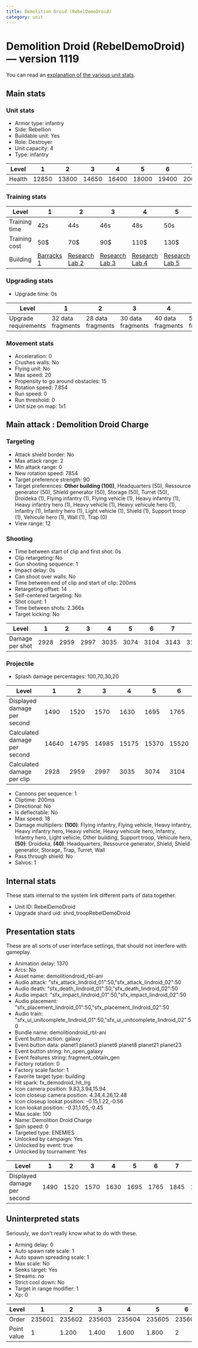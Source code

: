 ```yaml
---
title: Demolition Droid (RebelDemoDroid)
category: unit
---
```


# Demolition Droid (RebelDemoDroid) — version 1119

You can read an [explanation  of the various unit stats](unitexplained.md).

## Main stats

### Unit stats

  * Armor type: infantry
  * Side: Rebellion
  * Buildable unit: Yes
  * Role: Destroyer
  * Unit capacity: 4
  * Type: infantry

|Level |1    |2    |3    |4    |5    |6    |7    |8    |9    |10   |
|------|-----|-----|-----|-----|-----|-----|-----|-----|-----|-----|
|Health|12850|13800|14650|16400|18000|19400|20650|21650|22500|24750|


### Training stats

|Level        |1                               |2                                     |3                                     |4                                     |5                                     |6                                     |7                                     |8                                     |9                                     |10                                     |
|-------------|--------------------------------|--------------------------------------|--------------------------------------|--------------------------------------|--------------------------------------|--------------------------------------|--------------------------------------|--------------------------------------|--------------------------------------|---------------------------------------|
|Training time|42s                             |44s                                   |46s                                   |48s                                   |50s                                   |52s                                   |54s                                   |1m52s                                 |1m56s                                 |2m                                     |
|Training cost|50$                             |70$                                   |90$                                   |110$                                  |130$                                  |150$                                  |170$                                  |200$                                  |210$                                  |230$                                   |
|Building     |[Barracks 1](rebelBarracks.html)|[Research Lab 2](rebelOffenseLab.html)|[Research Lab 3](rebelOffenseLab.html)|[Research Lab 4](rebelOffenseLab.html)|[Research Lab 5](rebelOffenseLab.html)|[Research Lab 6](rebelOffenseLab.html)|[Research Lab 7](rebelOffenseLab.html)|[Research Lab 8](rebelOffenseLab.html)|[Research Lab 9](rebelOffenseLab.html)|[Research Lab 10](rebelOffenseLab.html)|


### Upgrading stats

  * Upgrade time: 0s

|Level               |1                |2                |3                |4                |5                |6                |7                |8                |9                 |10                |
|--------------------|-----------------|-----------------|-----------------|-----------------|-----------------|-----------------|-----------------|-----------------|------------------|------------------|
|Upgrade requirements|32 data fragments|28 data fragments|30 data fragments|40 data fragments|50 data fragments|60 data fragments|70 data fragments|90 data fragments|120 data fragments|160 data fragments|


### Movement stats

  * Acceleration: 0
  * Crushes walls: No
  * Flying unit: No
  * Max speed: 20
  * Propensity to go around obstacles: 15
  * Rotation speed: 7.854
  * Run speed: 0
  * Run threshold: 0
  * Unit size on map: 1x1

## Main attack : Demolition Droid Charge

### Targeting

  * Attack shield border: No
  * Max attack range: 2
  * Min attack range: 0
  * New rotation speed: 7854
  * Target preference strength: 90
  * Target preferences: **Other building (100)**, Headquarters (50), Ressource generator (50), Shield generator (50), Storage (50), Turret (50), Droideka (1), Flying infantry (1), Flying vehicle (1), Heavy infantry (1), Heavy infantry hero (1), Heavy vehicle (1), Heavy vehicule hero (1), Infantry (1), Infantry hero (1), Light vehicle (1), Shield (1), Support troop (1), Vehicule hero (1), Wall (1), Trap (0)
  * View range: 12

### Shooting

  * Time between start of clip and first shot: 0s
  * Clip retargeting: No
  * Gun shooting sequence: 1
  * Impact delay: 0s
  * Can shoot over walls: No
  * Time between end of clip and start of clip: 200ms
  * Retargeting offset: 14
  * Self-centered targeting: No
  * Shot count: 1
  * Time between shots: 2.366s
  * Target locking: No

|Level          |1   |2   |3   |4   |5   |6   |7   |8   |9   |10  |
|---------------|----|----|----|----|----|----|----|----|----|----|
|Damage per shot|2928|2959|2997|3035|3074|3104|3143|3181|3250|3365|


### Projectile

  * Splash damage percentages: 100,70,30,20

|Level                       |1    |2    |3    |4    |5    |6    |7    |8    |9    |10   |
|----------------------------|-----|-----|-----|-----|-----|-----|-----|-----|-----|-----|
|Displayed damage per second |1490 |1520 |1570 |1630 |1695 |1765 |1845 |1930 |2045 |2195 |
|Calculated damage per second|14640|14795|14985|15175|15370|15520|15715|15905|16250|16825|
|Calculated damage per clip  |2928 |2959 |2997 |3035 |3074 |3104 |3143 |3181 |3250 |3365 |


  * Cannons per sequence: 1
  * Cliptime: 200ms
  * Directional: No
  * Is deflectable: No
  * Max speed: 18
  * Damage multipliers: **(100)**: Flying infantry, Flying vehicle, Heavy infantry, Heavy infantry hero, Heavy vehicle, Heavy vehicule hero, Infantry, Infantry hero, Light vehicle, Other building, Support troop, Vehicule hero, **(50)**: Droideka, **(40)**: Headquarters, Ressource generator, Shield, Shield generator, Storage, Trap, Turret, Wall
  * Pass through shield: No
  * Salvos: 1

## Internal stats

These stats internal to the system link different parts of data together.

  * Unit ID: RebelDemoDroid
  * Upgrade shard uid: shrd_troopRebelDemoDroid

## Presentation stats

These are all sorts of user interface settings, that should not interfere with gameplay.

  * Animation delay: 1370
  * Arcs: No
  * Asset name: demolitiondroid_rbl-ani
  * Audio attack: "sfx_attack_lindroid_01":50,"sfx_attack_lindroid_02":50
  * Audio death: "sfx_death_lindroid_01":50,"sfx_death_lindroid_02":50
  * Audio impact: "sfx_impact_lindroid_01":50,"sfx_impact_lindroid_02":50
  * Audio placement: "sfx_placement_lindroid_01":50,"sfx_placement_lindroid_02":50
  * Audio train: "sfx_ui_unitcomplete_lindroid_01":50,"sfx_ui_unitcomplete_lindroid_02":50
  * Bundle name: demolitiondroid_rbl-ani
  * Event button action: galaxy
  * Event button data: planet1 planet3 planet6 planet8 planet21 planet23
  * Event button string: hn_open_galaxy
  * Event features string: fragment_obtain_gen
  * Factory rotation: 0
  * Factory scale factor: 1
  * Favorite target type: building
  * Hit spark: fx_demodroid_hit_lrg
  * Icon camera position: 9.83,3.94,15.94
  * Icon closeup camera position: 4.34,4.26,12.48
  * Icon closeup lookat position: -0.15,1.22,-0.56
  * Icon lookat position: -0.31,1.05,-0.45
  * Max scale: 100
  * Name: Demolition Droid Charge
  * Spin speed: 0
  * Targeted type: ENEMIES
  * Unlocked by campaign: Yes
  * Unlocked by event: true
  * Unlocked by tournament: Yes

|Level                      |1   |2   |3   |4   |5   |6   |7   |8   |9   |10  |
|---------------------------|----|----|----|----|----|----|----|----|----|----|
|Displayed damage per second|1490|1520|1570|1630|1695|1765|1845|1930|2045|2195|


## Uninterpreted stats

Seriously, we don't really know what to do with these.

  * Arming delay: 0
  * Auto spawn rate scale: 1
  * Auto spawn spreading scale: 1
  * Max scale: No
  * Seeks target: Yes
  * Streams: no
  * Strict cool down: No
  * Target in range modifier: 1
  * Xp: 0

|Level      |1     |2     |3     |4     |5     |6     |7     |8     |9     |10    |
|-----------|------|------|------|------|------|------|------|------|------|------|
|Order      |235601|235602|235603|235604|235605|235606|235607|235608|235609|235610|
|Point value|1     |1.200 |1.400 |1.600 |1.800 |2     |2.200 |2.400 |2.600 |3     |



